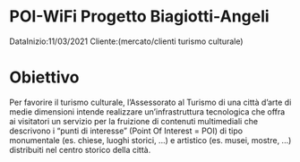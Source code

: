# POI-WiFi Progetto Biagiotti-Angeli  
DataInizio:11/03/2021
Cliente:(mercato/clienti turismo culturale)
# Obiettivo
Per favorire il turismo culturale, l’Assessorato al Turismo di una città d’arte di medie dimensioni intende
realizzare un’infrastruttura tecnologica che offra ai visitatori un servizio per la fruizione di contenuti
multimediali che descrivono i “punti di interesse” (Point Of Interest = POI) di tipo monumentale
(es. chiese, luoghi storici, ...) e artistico (es. musei, mostre, ...) distribuiti nel centro storico della città.

